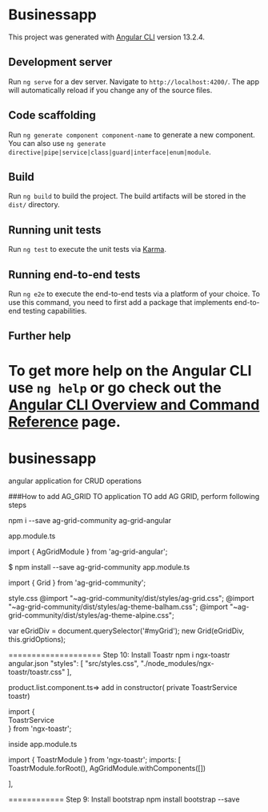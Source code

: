 
# Businessapp

This project was generated with [Angular CLI](https://github.com/angular/angular-cli) version 13.2.4.

## Development server

Run `ng serve` for a dev server. Navigate to `http://localhost:4200/`. The app will automatically reload if you change any of the source files.

## Code scaffolding

Run `ng generate component component-name` to generate a new component. You can also use `ng generate directive|pipe|service|class|guard|interface|enum|module`.

## Build

Run `ng build` to build the project. The build artifacts will be stored in the `dist/` directory.

## Running unit tests

Run `ng test` to execute the unit tests via [Karma](https://karma-runner.github.io).

## Running end-to-end tests

Run `ng e2e` to execute the end-to-end tests via a platform of your choice. To use this command, you need to first add a package that implements end-to-end testing capabilities.

## Further help

To get more help on the Angular CLI use `ng help` or go check out the [Angular CLI Overview and Command Reference](https://angular.io/cli) page.
=======
# businessapp
angular application for CRUD operations



###How to add AG_GRID TO application
TO add AG GRID, perform following steps

npm i --save ag-grid-community ag-grid-angular

app.module.ts

import { AgGridModule } from 'ag-grid-angular';



$ npm install --save ag-grid-community
app.module.ts

import { Grid } from 'ag-grid-community';

style.css
  @import "~ag-grid-community/dist/styles/ag-grid.css";
@import "~ag-grid-community/dist/styles/ag-theme-balham.css";
@import "~ag-grid-community/dist/styles/ag-theme-alpine.css";


var eGridDiv = document.querySelector('#myGrid');
new Grid(eGridDiv, this.gridOptions);


====================
Step 10: Install Toastr
npm i ngx-toastr
angular.json
 "styles": [
              "src/styles.css",
               "./node_modules/ngx-toastr/toastr.css"
            ],

product.list.component.ts=> add in constructor( private ToastrService  toastr)

import {  
    ToastrService  
} from 'ngx-toastr'; 

inside app.module.ts

import { ToastrModule } from 'ngx-toastr';
 imports: [
  ToastrModule.forRoot(),
    AgGridModule.withComponents([])
    
  ],
  
============
Step 9: Install bootstrap
npm install bootstrap --save

